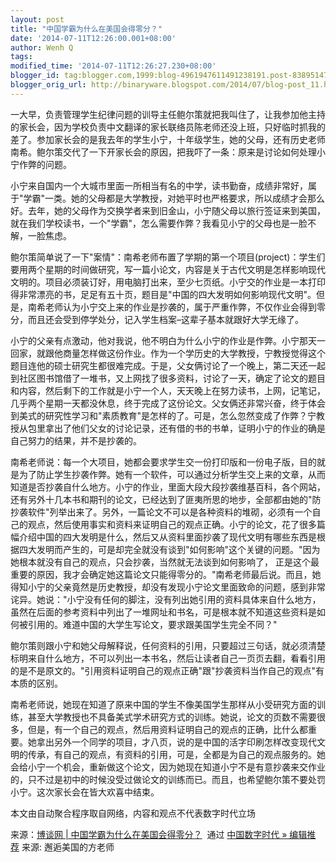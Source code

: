 ```yaml
---
layout: post
title: "中国学霸为什么在美国会得零分？"
date: '2014-07-11T12:26:00.001+08:00'
author: Wenh Q
tags:
modified_time: '2014-07-11T12:26:27.230+08:00'
blogger_id: tag:blogger.com,1999:blog-4961947611491238191.post-8389514799360986514
blogger_orig_url: http://binaryware.blogspot.com/2014/07/blog-post_11.html
---
```


一大早，负责管理学生纪律问题的训导主任鲍尔策就把我叫住了，让我参加他主持的家长会，因为学校负责中文翻译的家长联络员陈老师还没上班，只好临时抓我的差了。参加家长会的是我去年的学生小宁，十年级学生，她的父母，还有历史老师南希。鲍尔策交代了一下开家长会的原因，把我吓了一条：原来是讨论如何处理小宁作弊的问题。



小宁来自国内一个大城市里面一所相当有名的中学，读书勤奋，成绩非常好，属于‌‌"学霸‌‌"一类。她的父母都是大学教授，对她平时也严格要求，所以成绩才会那么好。去年，她的父母作为交换学者来到旧金山，小宁随父母以旅行签证来到美国，就在我们学校读书，一个‌‌"学霸‌‌"，怎么需要作弊？我看见小宁的父母也是一脸不解，一脸焦虑。



鲍尔策简单说了一下‌‌"案情‌‌"：南希老师布置了学期的第一个项目(project)：学生们要用两个星期的时间做研究，写一篇小论文，内容是关于古代文明是怎样影响现代文明的。项目必须装订好，用电脑打出来，至少七页纸。小宁交的作业是一本打印得非常漂亮的书，足足有五十页，题目是‌‌"中国的四大发明如何影响现代文明‌‌"。但是，南希老师认为小宁交上来的作业是抄袭的，属于严重作弊，不仅作业会得到零分，而且还会受到停学处分，记入学生档案–这辈子基本就跟好大学无缘了。



小宁的父亲有点激动，他对我说，他不明白为什么小宁的作业是作弊。小宁那天一回家，就跟他商量怎样做这份作业。作为一个学历史的大学教授，宁教授觉得这个题目连他的硕士研究生都很难完成。于是，父女俩讨论了一个晚上，第二天还一起到社区图书馆借了一堆书，又上网找了很多资料，讨论了一天，确定了论文的题目和内容，然后剩下的工作就是小宁一个人，天天晚上在努力读书，上网，记笔记，几乎两个星期一天都没休息，终于完成了这份论文。父女俩还非常兴奋，终于体会到美式的研究性学习和‌‌"素质教育‌‌"是怎样的了。可是，怎么忽然变成了作弊？宁教授从包里拿出了他们父女的讨论记录，还有借的书的书单，证明小宁的作业的确是自己努力的结果，并不是抄袭的。



南希老师说：每一个大项目，她都会要求学生交一份打印版和一份电子版，目的就是为了防止学生抄袭作弊。她有一个软件，可以通过分析学生交上来的文章，从而知道是否抄袭自什么地方。小宁的作业，里面大段大段抄袭维基百科，各个网站，还有另外十几本书和期刊的论文，已经达到了匪夷所思的地步，全部都由她的‌‌"防抄袭软件‌‌"列举出来了。另外，一篇论文不可以是各种资料的堆砌，必须有一个自己的观点，然后使用事实和资料来证明自己的观点正确。小宁的论文，花了很多篇幅介绍中国的四大发明是什么，然后又从资料里面抄袭了现代文明有哪些东西是根据四大发明而产生的，可是却完全就没有谈到‌‌"如何影响‌‌"这个关键的问题。‌‌"因为她根本就没有自己的观点，只会抄袭，当然就无法谈到如何影响了，
正是这个最重要的原因，我才会确定她这篇论文只能得零分的。‌‌"南希老师最后说。而且，她得知小宁的父亲竟然是历史教授，却没有发现小宁论文里面致命的问题，感到非常诧异。她说：‌‌"小宁没有任何的脚注，没有列出她引用的资料具体来自什么地方，虽然在后面的参考资料中列出了一堆网址和书名，可是根本就不知道这些资料是如何被引用的。难道中国的大学生写论文，要求跟美国学生完全不同？‌‌"



鲍尔策则跟小宁和她父母解释说，任何资料的引用，只要超过三句话，就必须清楚标明来自什么地方，不可以列出一本书名，然后让读者自己一页页去翻，看看引用的是不是原文的。‌‌"引用资料证明自己的观点正确‌‌"跟‌‌"抄袭资料当作自己的观点‌‌"有本质的区别。



南希老师说，她现在知道了原来中国的学生不像美国学生那样从小受研究方面的训练，甚至大学教授也不具备美式学术研究方式的训练。她说，论文的页数不需要很多，但是，有一个自己的观点，然后用资料证明自己的观点的正确，比什么都重要。她拿出另外一个同学的项目，才八页，说的是中国的活字印刷怎样改变现代文明的传承，有自己的观点，有资料的引用，可是，全都是为自己的观点服务的。她会给小宁一个机会，重新做这个论文，因为她现在知道小宁不是有意抄袭来交作业的，只不过是初中的时候没受过做论文的训练而已。而且，也希望鲍尔策不要处罚小宁。这次家长会在皆大欢喜中结束。



本文由自动聚合程序取自网络，内容和观点不代表数字时代立场


来源：[博谈网 |
中国学霸为什么在美国会得零分？](http://feedproxy.google.com/~r/chinagfwblog/~3/HpgX-js6KhE/)  通过 [中国数字时代
»
编辑推荐](http://pipes.yahoo.com/pipes/pipe.info?_id=4ebbe79f06d4342d785a0cab9913dc0c) 来源:
邂逅美国的方老师
